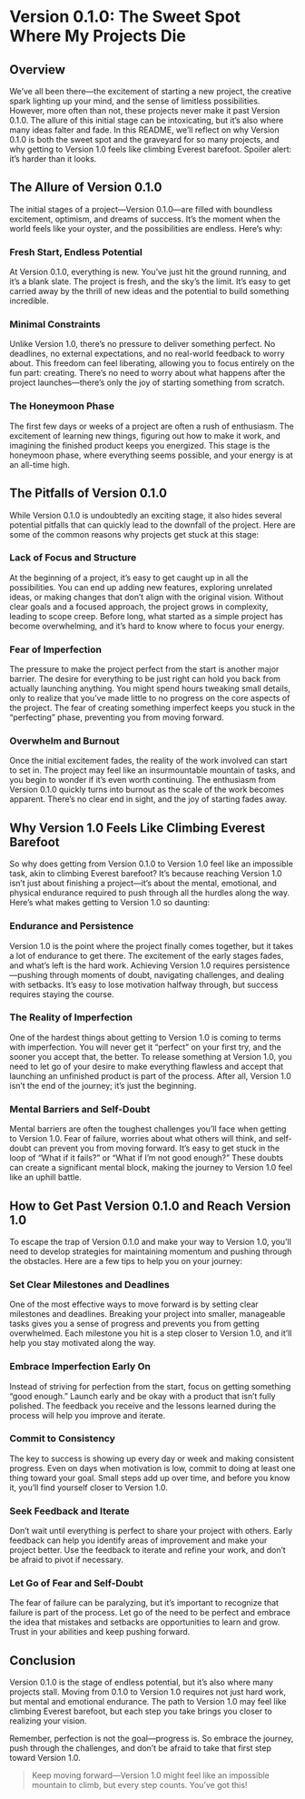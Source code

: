 # Version 0.1.0: The Sweet Spot Where My Projects Die

## Overview

We’ve all been there—the excitement of starting a new project, the creative spark lighting up your mind, and the sense of limitless possibilities. However, more often than not, these projects never make it past Version 0.1.0. The allure of this initial stage can be intoxicating, but it’s also where many ideas falter and fade. In this README, we’ll reflect on why Version 0.1.0 is both the sweet spot and the graveyard for so many projects, and why getting to Version 1.0 feels like climbing Everest barefoot. Spoiler alert: it’s harder than it looks.

## The Allure of Version 0.1.0

The initial stages of a project—Version 0.1.0—are filled with boundless excitement, optimism, and dreams of success. It’s the moment when the world feels like your oyster, and the possibilities are endless. Here’s why:

### Fresh Start, Endless Potential
At Version 0.1.0, everything is new. You’ve just hit the ground running, and it’s a blank slate. The project is fresh, and the sky’s the limit. It’s easy to get carried away by the thrill of new ideas and the potential to build something incredible.

### Minimal Constraints
Unlike Version 1.0, there’s no pressure to deliver something perfect. No deadlines, no external expectations, and no real-world feedback to worry about. This freedom can feel liberating, allowing you to focus entirely on the fun part: creating. There’s no need to worry about what happens after the project launches—there’s only the joy of starting something from scratch.

### The Honeymoon Phase
The first few days or weeks of a project are often a rush of enthusiasm. The excitement of learning new things, figuring out how to make it work, and imagining the finished product keeps you energized. This stage is the honeymoon phase, where everything seems possible, and your energy is at an all-time high.

## The Pitfalls of Version 0.1.0

While Version 0.1.0 is undoubtedly an exciting stage, it also hides several potential pitfalls that can quickly lead to the downfall of the project. Here are some of the common reasons why projects get stuck at this stage:

### Lack of Focus and Structure
At the beginning of a project, it’s easy to get caught up in all the possibilities. You can end up adding new features, exploring unrelated ideas, or making changes that don’t align with the original vision. Without clear goals and a focused approach, the project grows in complexity, leading to scope creep. Before long, what started as a simple project has become overwhelming, and it’s hard to know where to focus your energy.

### Fear of Imperfection
The pressure to make the project perfect from the start is another major barrier. The desire for everything to be just right can hold you back from actually launching anything. You might spend hours tweaking small details, only to realize that you’ve made little to no progress on the core aspects of the project. The fear of creating something imperfect keeps you stuck in the “perfecting” phase, preventing you from moving forward.

### Overwhelm and Burnout
Once the initial excitement fades, the reality of the work involved can start to set in. The project may feel like an insurmountable mountain of tasks, and you begin to wonder if it’s even worth continuing. The enthusiasm from Version 0.1.0 quickly turns into burnout as the scale of the work becomes apparent. There’s no clear end in sight, and the joy of starting fades away.

## Why Version 1.0 Feels Like Climbing Everest Barefoot

So why does getting from Version 0.1.0 to Version 1.0 feel like an impossible task, akin to climbing Everest barefoot? It’s because reaching Version 1.0 isn’t just about finishing a project—it’s about the mental, emotional, and physical endurance required to push through all the hurdles along the way. Here’s what makes getting to Version 1.0 so daunting:

### Endurance and Persistence
Version 1.0 is the point where the project finally comes together, but it takes a lot of endurance to get there. The excitement of the early stages fades, and what’s left is the hard work. Achieving Version 1.0 requires persistence—pushing through moments of doubt, navigating challenges, and dealing with setbacks. It’s easy to lose motivation halfway through, but success requires staying the course.

### The Reality of Imperfection
One of the hardest things about getting to Version 1.0 is coming to terms with imperfection. You will never get it “perfect” on your first try, and the sooner you accept that, the better. To release something at Version 1.0, you need to let go of your desire to make everything flawless and accept that launching an unfinished product is part of the process. After all, Version 1.0 isn’t the end of the journey; it’s just the beginning.

### Mental Barriers and Self-Doubt
Mental barriers are often the toughest challenges you’ll face when getting to Version 1.0. Fear of failure, worries about what others will think, and self-doubt can prevent you from moving forward. It’s easy to get stuck in the loop of “What if it fails?” or “What if I’m not good enough?” These doubts can create a significant mental block, making the journey to Version 1.0 feel like an uphill battle.

## How to Get Past Version 0.1.0 and Reach Version 1.0

To escape the trap of Version 0.1.0 and make your way to Version 1.0, you’ll need to develop strategies for maintaining momentum and pushing through the obstacles. Here are a few tips to help you on your journey:

### Set Clear Milestones and Deadlines
One of the most effective ways to move forward is by setting clear milestones and deadlines. Breaking your project into smaller, manageable tasks gives you a sense of progress and prevents you from getting overwhelmed. Each milestone you hit is a step closer to Version 1.0, and it’ll help you stay motivated along the way.

### Embrace Imperfection Early On
Instead of striving for perfection from the start, focus on getting something “good enough.” Launch early and be okay with a product that isn’t fully polished. The feedback you receive and the lessons learned during the process will help you improve and iterate.

### Commit to Consistency
The key to success is showing up every day or week and making consistent progress. Even on days when motivation is low, commit to doing at least one thing toward your goal. Small steps add up over time, and before you know it, you’ll find yourself closer to Version 1.0.

### Seek Feedback and Iterate
Don’t wait until everything is perfect to share your project with others. Early feedback can help you identify areas of improvement and make your project better. Use the feedback to iterate and refine your work, and don’t be afraid to pivot if necessary.

### Let Go of Fear and Self-Doubt
The fear of failure can be paralyzing, but it’s important to recognize that failure is part of the process. Let go of the need to be perfect and embrace the idea that mistakes and setbacks are opportunities to learn and grow. Trust in your abilities and keep pushing forward.

## Conclusion

Version 0.1.0 is the stage of endless potential, but it’s also where many projects stall. Moving from 0.1.0 to Version 1.0 requires not just hard work, but mental and emotional endurance. The path to Version 1.0 may feel like climbing Everest barefoot, but each step you take brings you closer to realizing your vision.

Remember, perfection is not the goal—progress is. So embrace the journey, push through the challenges, and don’t be afraid to take that first step toward Version 1.0.

> Keep moving forward—Version 1.0 might feel like an impossible mountain to climb, but every step counts. You’ve got this!
